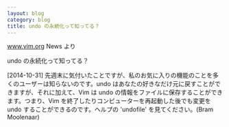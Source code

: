 ```yaml
---
layout: blog
category: blog
title: undo の永続化って知ってる？
---
```


www.vim.org News より

undo の永続化って知ってる？

[2014-10-31] 先週末に気付いたことですが、私のお気に入りの機能のことを多くのユーザーは知らないのです。undo はあなたの好きなだけ元に戻すことができますが、それに加えて、Vim は undo の情報をファイルに保存することができます。つまり、Vim を終了したりコンピューターを再起動した後でも変更を undo することができるのです。ヘルプの 'undofile' を見てください。(Bram Moolenaar)

